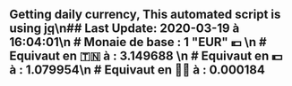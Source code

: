## Getting daily currency, This automated script is using [jq](https://stedolan.github.io/jq/)\n## Last Update:  2020-03-19 à 16:04:01\n # Monaie de base : 1 "EUR" 💶 \n # Equivaut en 🇹🇳 à :  3.149688 \n # Equivaut en 💵 à : 1.079954\n # Equivaut en 🐱‍💻 à :  0.000184
